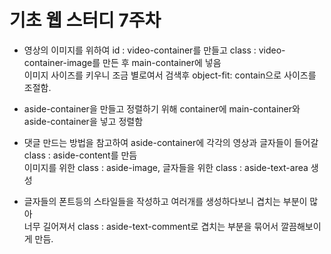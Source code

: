 # 기초 웹 스터디 7주차

- 영상의 이미지를 위하여 id : video-container를 만들고 class : video-container-image를 만든 후 main-container에 넣음<br>
이미지 사이즈를 키우니 조금 별로여서 검색후 object-fit: contain으로 사이즈를 조절함.

- aside-container을 만들고 정렬하기 위해 container에 main-container와 aside-container을 넣고 정렬함

- 댓글 만드는 방법을 참고하여 aside-container에 각각의 영상과 글자들이 들어갈 class : aside-content를 만듬<br>
이미지를 위한 class : aside-image, 글자들을 위한 class : aside-text-area 생성
- 글자들의 폰트등의 스타일들을 작성하고 여러개를 생성하다보니
겹치는 부분이 많아<br> 너무 길어져서 class : aside-text-comment로 겹치는 부분을 묶어서 깔끔해보이게 만듬.
